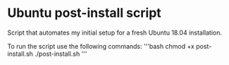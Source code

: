 # Ubuntu post-install script

Script that automates my initial setup for a fresh Ubuntu 18.04 installation. 

To run the script use the following commands: 
'''bash
chmod +x post-install.sh
./post-install.sh
'''
